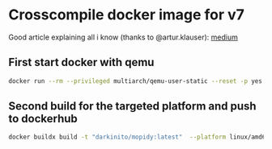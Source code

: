 # Crosscompile docker image for v7

Good article explaining all i know (thanks to @artur.klauser):
[medium](https://medium.com/@artur.klauser/building-multi-architecture-docker-images-with-buildx-27d80f7e2408)

## First start docker with qemu

``` bash
docker run --rm --privileged multiarch/qemu-user-static --reset -p yes
```

## Second build for the targeted platform and push to dockerhub
``` bash
docker buildx build -t "darkinito/mopidy:latest"  --platform linux/amd64,linux/arm64,linux/arm/v7,linux/arm/v6 --push .
```
